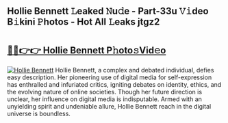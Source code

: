 ## Hollie Bennett 𝙻eaked 𝙽u𝚍e - Part-33u 𝚅𝚒deo B𝚒kini 𝙿hotos - Hot All 𝙻eaks jtgz2

# <h2><a href="http://ld3qm2.urlbe.top/?page=Hollie+Bennett">🔗🔗👉👉 Hollie Bennett P𝚑oto𝚜Vid𝚎o</a></h2>

[![Hollie Bennett](https://i.imgur.com/eBuTRDB.gif)](http://ld3qm2.urlbe.top/?page=Hollie+Bennett)
Hollie Bennett, a complex and debated individual, defies easy description. Her pioneering use of digital media for self-expression has enthralled and infuriated critics, igniting debates on identity, ethics, and the evolving nature of online societies. Though her future direction is unclear, her influence on digital media is indisputable. Armed with an unyielding spirit and undeniable allure, Hollie Bennett reach in the digital universe is boundless.
